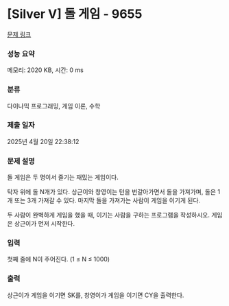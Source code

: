 # [Silver V] 돌 게임 - 9655 

[문제 링크](https://www.acmicpc.net/problem/9655) 

### 성능 요약

메모리: 2020 KB, 시간: 0 ms

### 분류

다이나믹 프로그래밍, 게임 이론, 수학

### 제출 일자

2025년 4월 20일 22:38:12

### 문제 설명

<p>돌 게임은 두 명이서 즐기는 재밌는 게임이다.</p>

<p>탁자 위에 돌 N개가 있다. 상근이와 창영이는 턴을 번갈아가면서 돌을 가져가며, 돌은 1개 또는 3개 가져갈 수 있다. 마지막 돌을 가져가는 사람이 게임을 이기게 된다.</p>

<p>두 사람이 완벽하게 게임을 했을 때, 이기는 사람을 구하는 프로그램을 작성하시오. 게임은 상근이가 먼저 시작한다.</p>

### 입력 

 <p>첫째 줄에 N이 주어진다. (1 ≤ N ≤ 1000)</p>

### 출력 

 <p>상근이가 게임을 이기면 SK를, 창영이가 게임을 이기면 CY을 출력한다.</p>

